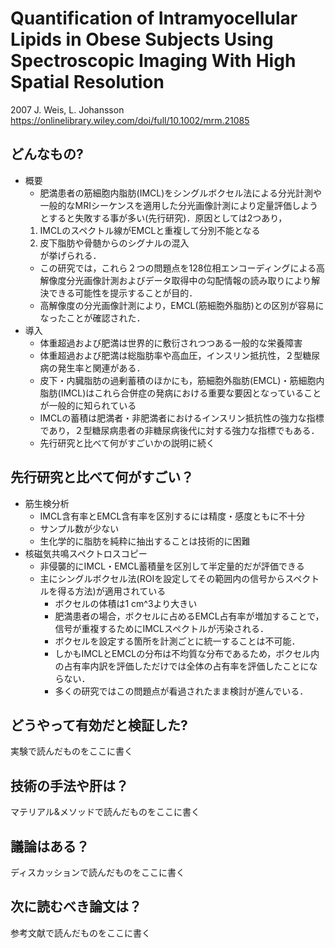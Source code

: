 # Quantification of Intramyocellular Lipids in Obese Subjects Using Spectroscopic Imaging With High Spatial Resolution
2007 J. Weis, L. Johansson  
https://onlinelibrary.wiley.com/doi/full/10.1002/mrm.21085

## どんなもの?
- 概要
    - 肥満患者の筋細胞内脂肪(IMCL)をシングルボクセル法による分光計測や一般的なMRIシーケンスを適用した分光画像計測により定量評価しようとすると失敗する事が多い(先行研究)．原因としては2つあり，  
    1. IMCLのスペクトル線がEMCLと重複して分別不能となる
    2. 皮下脂肪や骨髄からのシグナルの混入  
    が挙げられる．
    - この研究では，これら２つの問題点を128位相エンコーディングによる高解像度分光画像計測およびデータ取得中の勾配情報の読み取りにより解決できる可能性を提示することが目的．
    - 高解像度の分光画像計測により，EMCL(筋細胞外脂肪)との区別が容易になったことが確認された．
- 導入
    - 体重超過および肥満は世界的に敷衍されつつある一般的な栄養障害
    - 体重超過および肥満は総脂肪率や高血圧，インスリン抵抗性，２型糖尿病の発生率と関連がある．
    - 皮下・内臓脂肪の過剰蓄積のほかにも，筋細胞外脂肪(EMCL)・筋細胞内脂肪(IMCL)はこれら合併症の発病における重要な要因となっていることが一般的に知られている
    - IMCLの蓄積は肥満者・非肥満者におけるインスリン抵抗性の強力な指標であり，２型糖尿病患者の非糖尿病後代に対する強力な指標でもある．
    - 先行研究と比べて何がすごいかの説明に続く
## 先行研究と比べて何がすごい？
- 筋生検分析
    - IMCL含有率とEMCL含有率を区別するには精度・感度ともに不十分
    - サンプル数が少ない
    - 生化学的に脂肪を純粋に抽出することは技術的に困難
- 核磁気共鳴スペクトロスコピー
    - 非侵襲的にIMCL・EMCL蓄積量を区別して半定量的だが評価できる
    - 主にシングルボクセル法(ROIを設定してその範囲内の信号からスペクトルを得る方法)が適用されている
        - ボクセルの体積は1 cm^3より大きい
        - 肥満患者の場合，ボクセルに占めるEMCL占有率が増加することで，信号が重複するためにIMCLスペクトルが汚染される．
        - ボクセルを設定する箇所を計測ごとに統一することは不可能．
        - しかもIMCLとEMCLの分布は不均質な分布であるため，ボクセル内の占有率内訳を評価しただけでは全体の占有率を評価したことにならない．
        - 多くの研究ではこの問題点が看過されたまま検討が進んでいる．
        
## どうやって有効だと検証した?
実験で読んだものをここに書く

## 技術の手法や肝は？
マテリアル&メソッドで読んだものをここに書く

## 議論はある？
ディスカッションで読んだものをここに書く

## 次に読むべき論文は？
参考文献で読んだものをここに書く